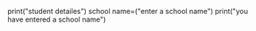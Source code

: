 print("student detailes")
school name=("enter a school name")
print("you have entered a school name")

